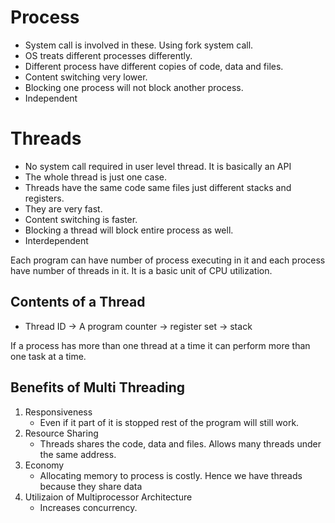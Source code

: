 # Process

* System call is involved in these. Using fork system call.
* OS treats different processes differently. 
* Different process have different copies of code, data and files.
* Content switching very lower.
* Blocking one process will not block another process.
* Independent

# Threads

* No system call required in user level thread. It is basically an API
* The whole thread is just one case.
* Threads have the same code same files just different stacks and registers.
* They are very fast.
* Content switching is faster.
* Blocking a thread will block entire process as well.
* Interdependent

Each program can have number of process executing in it and each process have number of threads in it. It is a basic unit of CPU utilization.
## Contents of a Thread
* Thread ID -> A program counter -> register set -> stack

If a process has more than one thread at a time it can perform more than one task at a time.

## Benefits of Multi Threading
1. Responsiveness
    - Even if it part of it is stopped rest of the program will still work.
2. Resource Sharing
    - Threads shares the code, data and files. Allows many threads under the same address.
3. Economy 
    - Allocating memory to process is costly. Hence we have threads because they share data
4. Utilizaion of Multiprocessor Architecture
    - Increases concurrency.
